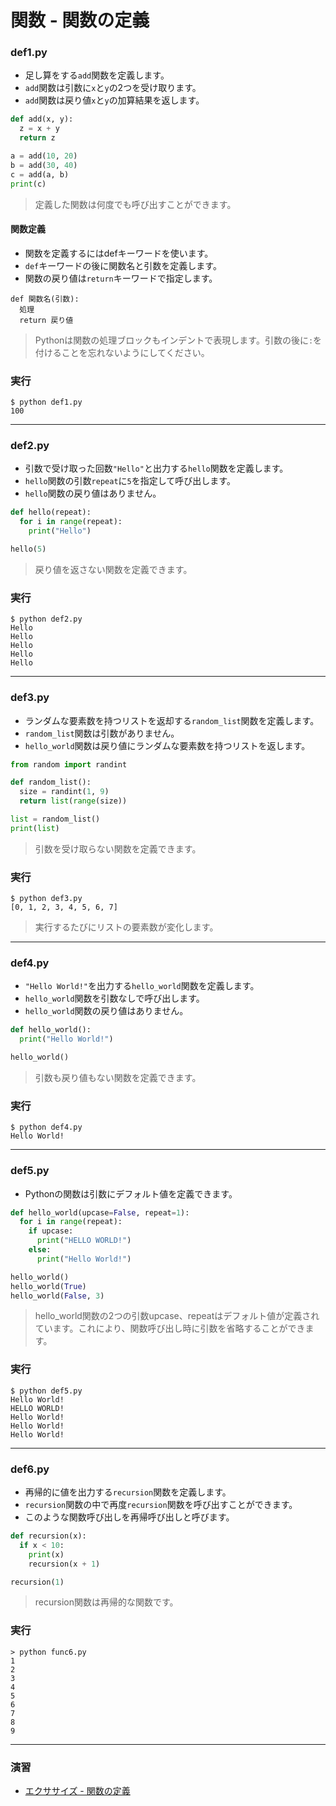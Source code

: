 # 関数 - 関数の定義

### def1.py

+ 足し算をする`add`関数を定義します。
+ `add`関数は引数に`x`と`y`の2つを受け取ります。
+ `add`関数は戻り値`x`と`y`の加算結果を返します。

```python
def add(x, y):
  z = x + y
  return z

a = add(10, 20)
b = add(30, 40)
c = add(a, b)
print(c)
```

> 定義した関数は何度でも呼び出すことができます。

#### 関数定義

+ 関数を定義するにはdefキーワードを使います。
+ `def`キーワードの後に関数名と引数を定義します。
+ 関数の戻り値は`return`キーワードで指定します。

```
def 関数名(引数):
  処理
  return 戻り値
```

> Pythonは関数の処理ブロックもインデントで表現します。引数の後に`:`を付けることを忘れないようにしてください。

### 実行

```
$ python def1.py 
100
```

---


### def2.py

+ 引数で受け取った回数`"Hello"`と出力する`hello`関数を定義します。
+ `hello`関数の引数`repeat`に`5`を指定して呼び出します。
+ `hello`関数の戻り値はありません。

```python
def hello(repeat):
  for i in range(repeat):
    print("Hello")

hello(5)
```

> 戻り値を返さない関数を定義できます。

### 実行

```
$ python def2.py
Hello
Hello
Hello
Hello
Hello
```


---

### def3.py

+ ランダムな要素数を持つリストを返却する`random_list`関数を定義します。
+ `random_list`関数は引数がありません。
+ `hello_world`関数は戻り値にランダムな要素数を持つリストを返します。


```python
from random import randint

def random_list():
  size = randint(1, 9)
  return list(range(size))

list = random_list()
print(list)
```

> 引数を受け取らない関数を定義できます。

### 実行

```
$ python def3.py
[0, 1, 2, 3, 4, 5, 6, 7]
```

> 実行するたびにリストの要素数が変化します。

---

### def4.py

+ `"Hello World!"`を出力する`hello_world`関数を定義します。
+ `hello_world`関数を引数なしで呼び出します。
+ `hello_world`関数の戻り値はありません。

```python
def hello_world():
  print("Hello World!")

hello_world()
```

> 引数も戻り値もない関数を定義できます。

### 実行

```
$ python def4.py 
Hello World!
```

---

### def5.py

+ Pythonの関数は引数にデフォルト値を定義できます。

```python
def hello_world(upcase=False, repeat=1):
  for i in range(repeat):
    if upcase:
      print("HELLO WORLD!")
    else:
      print("Hello World!")

hello_world()
hello_world(True)
hello_world(False, 3)
```

> hello_world関数の2つの引数upcase、repeatはデフォルト値が定義されています。これにより、関数呼び出し時に引数を省略することができます。

### 実行

```
$ python def5.py
Hello World!
HELLO WORLD!
Hello World!
Hello World!
Hello World!
```

---

### def6.py

+ 再帰的に値を出力する`recursion`関数を定義します。
+ `recursion`関数の中で再度`recursion`関数を呼び出すことができます。
+ このような関数呼び出しを再帰呼び出しと呼びます。

```python
def recursion(x):
  if x < 10:
    print(x)
    recursion(x + 1)

recursion(1)
```

> recursion関数は再帰的な関数です。

### 実行

```
> python func6.py
1
2
3
4
5
6
7
8
9
```

---

### 演習

+ [エクササイズ - 関数の定義](ex/10_basic_ex.md)
